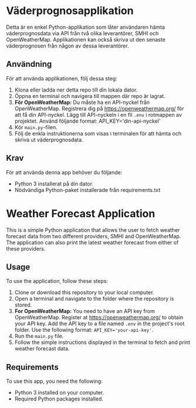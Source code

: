 # Väderprognosapplikation

Detta är en enkel Python-applikation som låter användaren hämta väderprognosdata via API från två olika leverantörer, SMHI och OpenWeatherMap. Applikationen kan också skriva ut den senaste väderprognosen från någon av dessa leverantörer.

## Användning

För att använda applikationen, följ dessa steg:
1. Klona eller ladda ner detta repo till din lokala dator.
2. Öppna en terminal och navigera till mappen där repo är lagrat.
3. **För OpenWeatherMap:** Du måste ha en API-nyckel från OpenWeatherMap. Registrera dig på https://openweathermap.org/ för att få din API-nyckel. Lägg till API-nyckeln i en fil `.env` i rotmappen av projektet. Använd följande format: API_KEY='din-api-nyckel'
4. Kör `main.py`-filen.
5. Följ de enkla instruktionerna som visas i terminalen för att hämta och skriva ut väderprognosdata.

## Krav
För att använda denna app behöver du följande:
- Python 3 installerat på din dator.
- Nödvändiga Python-paket installerade från requirements.txt


# Weather Forecast Application

This is a simple Python application that allows the user to fetch weather forecast data from two different providers, SMHI and OpenWeatherMap. The application can also print the latest weather forecast from either of these providers.

## Usage

To use the application, follow these steps:

1. Clone or download this repository to your local computer.
2. Open a terminal and navigate to the folder where the repository is stored.
3. **For OpenWeatherMap:** You need to have an API key from OpenWeatherMap. Register at https://openweathermap.org/ to obtain your API key. Add the API key to a file named `.env` in the project's root folder. Use the following format: `API_KEY='your-api-key'`.
4. Run the `main.py` file.
5. Follow the simple instructions displayed in the terminal to fetch and print weather forecast data.

## Requirements
To use this app, you need the following:

- Python 3 installed on your computer.
- Required Python packages installed.

